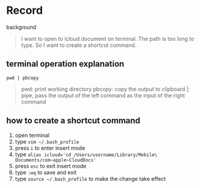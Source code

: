 # Record

background
> I want to open to icloud document on terminal. The path is too long to type. So I want to create a shortcut command.

## terminal operation explanation

`pwd | pbcopy`

> pwd: print working directory
> pbcopy: copy the output to clipboard
> |: pipe, pass the output of the left command as the input of the right command

## how to create a shortcut command

1. open terminal
2. type `vim ~/.bash_profile`
3. press `i` to enter insert mode
4. type `alias icloud='cd /Users/username/Library/Mobile\ Documents/com~apple~CloudDocs'`
5. press `esc` to exit insert mode
6. type `:wq` to save and exit
7. type `source ~/.bash_profile` to make the change take effect
